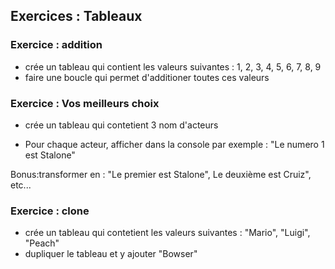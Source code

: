 ## Exercices : Tableaux

### Exercice : addition

* crée un tableau qui contient les valeurs suivantes : 1, 2, 3, 4, 5, 6, 7, 8, 9 
* faire une boucle qui permet d'additioner toutes ces valeurs

### Exercice : Vos meilleurs choix

* crée un tableau qui contetient 3 nom d'acteurs
- Pour chaque acteur, afficher dans la console par exemple : "Le numero 1 est Stalone"

Bonus:transformer en : "Le premier est Stalone", Le deuxième est Cruiz", etc...


### Exercice : clone

* crée un tableau qui contetient les valeurs suivantes : "Mario", "Luigi", "Peach"
* dupliquer le tableau et y ajouter "Bowser"









